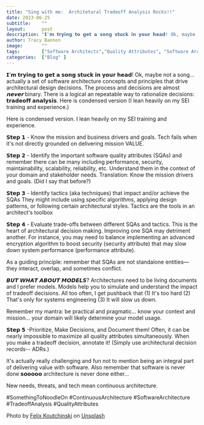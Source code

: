 ```yaml
---
title: "Sing with me:  Architetural Tradeoff Analysis Rocks!!"
date: 2023-06-25
subtitle:    ""
layout:      post 
description: "𝗜'𝗺 𝘁𝗿𝘆𝗶𝗻𝗴 𝘁𝗼 𝗴𝗲𝘁 𝗮 𝘀𝗼𝗻𝗴 𝘀𝘁𝘂𝗰𝗸 𝗶𝗻 𝘆𝗼𝘂𝗿 𝗵𝗲𝗮𝗱! Ok, maybe not a song... actually a set of software architecture concepts and principles that drive architectural design decisions.  The process and decisions are almost *𝗻𝗲𝘃𝗲𝗿* binary. There is a logical an repeatable way to rationalize decisions: 𝘁𝗿𝗮𝗱𝗲𝗼𝗳𝗳 𝗮𝗻𝗮𝗹𝘆𝘀𝗶𝘀.   "
author: Tracy Bannon
image:       ""
tags:        ["Software Architects","Quality Attributes", "Software Architecture", "SQAs", "Software Engineering"]
categories:  ["Blog" ]
---
```


𝗜'𝗺 𝘁𝗿𝘆𝗶𝗻𝗴 𝘁𝗼 𝗴𝗲𝘁 𝗮 𝘀𝗼𝗻𝗴 𝘀𝘁𝘂𝗰𝗸 𝗶𝗻 𝘆𝗼𝘂𝗿 𝗵𝗲𝗮𝗱! Ok, maybe not a song... actually a set of software architecture concepts and principles that drive architectural design decisions.  The process and decisions are almost *𝗻𝗲𝘃𝗲𝗿* binary. There is a logical an repeatable way to rationalize decisions: 𝘁𝗿𝗮𝗱𝗲𝗼𝗳𝗳 𝗮𝗻𝗮𝗹𝘆𝘀𝗶𝘀.   Here is condensed version (I lean heavily on my SEI training and experience.)


Here is condensed version. I lean heavily on my SEI training and experience.

𝗦𝘁𝗲𝗽 𝟭 - Know the mission and business drivers and goals. Tech fails when it's not directly grounded on delivering mission VALUE.

𝗦𝘁𝗲𝗽 𝟮 - Identify the important software quality attributes (SQAs) and remember there can be many including performance, security, maintainability, scalability, reliability, etc. Understand them in the context of your domain and stakeholder needs. Translation: Know the mission drivers and goals.  (Did I say that before?)

𝗦𝘁𝗲𝗽 𝟯 - Identify tactics (aka techniques) that impact and/or achieve the SQAs They might include using specific algorithms, applying design patterns, or following certain architectural styles. Tactics are the tools in an architect's toolbox 

𝗦𝘁𝗲𝗽 𝟰 - Evaluate trade-offs between different SQAs and tactics. This is the heart of architectural decision making. Improving one SQA may detriment another. For instance, you may need to balance implementing an advanced encryption algorithm to boost security (security attribute) that may slow down system performance (performance attribute). 

As a guiding principle: remember that SQAs are not standalone entities—they interact, overlap, and sometimes conflict.

𝘽𝙐𝙏 𝙒𝙃𝘼𝙏 𝘼𝘽𝙊𝙐𝙏 𝙈𝙊𝘿𝙀𝙇𝙎? Architectures need to be living documents and I prefer models. Models help you to simulate and understand the impact of tradeoff decisions. All too often, I get pushback that (1) It's too hard (2) That's only for systems engineering (3) It will slow us down. 

Remember my mantra: be practical and pragmatic... know your context and mission... your domain will likely determine your model usage.


𝗦𝘁𝗲𝗽 𝟱 -Prioritize, Make Decisions, and Document them! Often, it can be nearly impossible to maximize all quality attributes simultaneously. When you make a tradeoff decision, annotate it! (Simply use architectural decision records-- ADRs.) 

It's actually really challenging and fun not to mention being an integral part of delivering value with software.  Also remember that software is never done 𝘀𝗼𝗼𝗼𝗼𝗼 architecture is never done either...

New needs, threats, and tech mean continuous architecture. 


#SomethingToNoodleOn #ContinuousArchitecture #SoftwareArchitecture   #TradeoffAnalysis #QualityAttributes 



Photo by <a href="https://unsplash.com/pt-br/@pheliks?utm_source=unsplash&utm_medium=referral&utm_content=creditCopyText">Felix Koutchinski</a> on <a href="https://unsplash.com/s/photos/singing?utm_source=unsplash&utm_medium=referral&utm_content=creditCopyText">Unsplash</a>
  